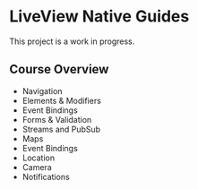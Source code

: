# LiveView Native Guides

This project is a work in progress.

## Course Overview

<!-- course-outline-start -->
* Navigation
* Elements & Modifiers
* Event Bindings
* Forms & Validation
* Streams and PubSub
* Maps
* Event Bindings
* Location
* Camera
* Notifications

<!-- course-outline-end -->

